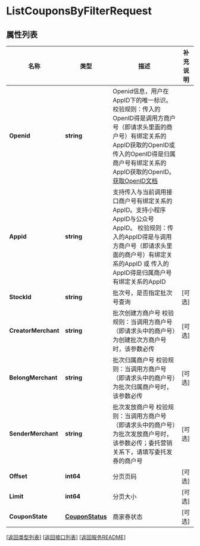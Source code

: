 # ListCouponsByFilterRequest

## 属性列表

名称 | 类型 | 描述 | 补充说明
------------ | ------------- | ------------- | -------------
**Openid** | **string** | Openid信息，用户在AppID下的唯一标识。 校验规则：传入的OpenID得是调用方商户号（即请求头里面的商户号）有绑定关系的AppID获取的OpenID或传入的OpenID得是归属商户号有绑定关系的AppID获取的OpenID。[获取OpenID文档](https://pay.weixin.qq.com/wiki/doc/apiv3/terms_definition/chapter1_1_3.shtml#part-3) | 
**Appid** | **string** | 支持传入与当前调用接口商户号有绑定关系的AppID。支持小程序AppID与公众号AppID。 校验规则：传入的AppID得是与调用方商户号（即请求头里面的商户号）有绑定关系的AppID 或 传入的AppID得是归属商户号有绑定关系的AppID | 
**StockId** | **string** | 批次号，是否指定批次号查询 | [可选] 
**CreatorMerchant** | **string** | 批次创建方商户号 校验规则：当调用方商户号（即请求头中的商户号）为创建批次方商户号时，该参数必传 | [可选] 
**BelongMerchant** | **string** | 批次归属商户号 校验规则：当调用方商户号（即请求头中的商户号）为批次归属商户号时，该参数必传 | [可选] 
**SenderMerchant** | **string** | 批次发放商户号 校验规则：当调用方商户号（即请求头中的商户号）为批次发放商户号时，该参数必传；委托营销关系下，请填写委托发券的商户号 | [可选] 
**Offset** | **int64** | 分页页码 | [可选] 
**Limit** | **int64** | 分页大小 | [可选] 
**CouponState** | [**CouponStatus**](CouponStatus.md) | 商家券状态 | [可选] 

[\[返回类型列表\]](README.md#类型列表)
[\[返回接口列表\]](README.md#接口列表)
[\[返回服务README\]](README.md)


